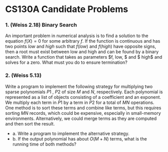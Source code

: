 # CS130A Candidate Problems

### 1. (Weiss 2.18) Binary Search  

An important problem in numerical analysis is to find a solution to the equation
$f(X) = 0$ for some arbitrary $f$. If the function is continuous and has two points $low$
and $high$ such that $f(low)$ and $f(high)$ have opposite signs, then a root must exist
between low and high and can be found by a binary search. Write a function that
takes as parameters $f, low, $ and $ high$ and solves for a zero. What must you do to
ensure termination?

### 2. (Weiss 5.13) 

Write a program to implement the following strategy for multiplying two sparse polynomials $P1$ , $P2$ of size $M$ and $N$, respectively. Each polynomial is represented as a list of objects consisting of a coefficient and an exponent. We multiply each term in $P1$ by a term in $P2$ for a total of $MN$ operations. One method is to sort these terms and combine like terms, but this requires sorting $MN$ records, which could be expensive, especially in small-memory environments. Alternatively, we could merge terms as they are computed and then sort the result. 
- a. Write a program to implement the alternative strategy.
- b. If the output polynomial has about $O(M + N)$ terms, what is the running time of both methods?